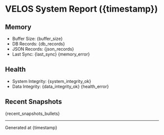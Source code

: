 # VELOS System Report ({timestamp})

## Memory
- Buffer Size: {buffer_size}
- DB Records: {db_records}
- JSON Records: {json_records}
- Last Sync: {last_sync}
{memory_error}

## Health
- System Integrity: {system_integrity_ok}
- Data Integrity: {data_integrity_ok}
{health_error}

## Recent Snapshots
{recent_snapshots_bullets}

---
Generated at {timestamp}

